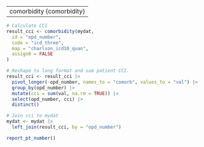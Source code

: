 |                           |
| ------------------------- |
| comorbidity {comorbidity} |

```r
# Calculate CCI
result_cci <- comorbidity(mydat,
  id = "opd_number",
  code = "icd_three",
  map = "charlson_icd10_quan",
  assign0 = FALSE
)

# Reshape to long format and sum patient CCI.
result_cci <- result_cci |>
  pivot_longer(-opd_number, names_to = "comorb", values_to = "val") |>
  group_by(opd_number) |>
  mutate(cci = sum(val, na.rm = TRUE)) |>
  select(opd_number, cci) |>
  distinct()

# Join cci to mydat
mydat <- mydat |>
  left_join(result_cci, by = "opd_number")

report_pt_number()
```